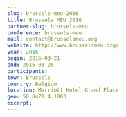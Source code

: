 ```yaml
---
slug: brussels-meu-2016
title: Brussels MEU 2016
partner-slug: brussels-meu
conference: brussels-meu
mail: contact@brusselsmeu.org
website: http://www.brusselsmeu.org/
year: 2016
begin: 2016-03-21
end: 2016-03-26
participants:
town: Brussels
country: Belgium
location: Marriott Hotel Grand Place
geo: 50.8471,4.1803
excerpt: 
---
```

